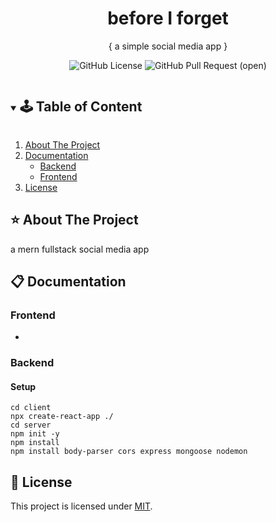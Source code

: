 <!-- PROJECT SUMMARY -->
<p align="center">
  <h1 align="center">before I forget</h1>

  <p align="center">
    { a simple social media app }

<div align="center">

![GitHub License](https://img.shields.io/github/issues/pink-coffee-mug/before-i-forget?color=ff69b4&style=plastic)
![GitHub Pull Request (open)](https://img.shields.io/github/issues-pr/pink-coffee-mug/before-i-forget?color=9cf)

  </div>
</p>

<!-- TABLE OF CONTENT -->
<details open="open">
  <summary><h2 style="display: inline-block">🕹 Table of Content</h2></summary>
  <ol>
    <li>
      <a href="#about-the-project">About The Project</a>
    </li>
    <li>
      <a href="#getting-started">Documentation</a>
      <ul>
        <li><a href="#getting-started">Backend</a></li>
        <li><a href="#overview">Frontend</a></li>
      </ul>
    </li>
    <!-- <li><a href="#contributing">Contributing</a></li> -->
    <li><a href="#license">License</a></li>
  </ol>
</details>

<!-- ABOUT THE PROJECT -->
## :star: About The Project

a mern fullstack social media app 

<!-- CONTENT -->
## :clipboard: Documentation
### Frontend


* []()

### Backend
#### Setup

```
cd client
npx create-react-app ./
cd server
npm init -y
npm install
npm install body-parser cors express mongoose nodemon
```

<!-- LICENSE -->
## :pencil: License

This project is licensed under [MIT](https://opensource.org/licenses).

<!-- RESOURCES-->

[contributors-shield]: https://img.shields.io/github/contributors/github_username/repo.svg?style=for-the-badge
[contributors-url]: https://github.com/github_username/repo/graphs/contributors
[forks-shield]: https://img.shields.io/github/forks/github_username/repo.svg?style=for-the-badge
[forks-url]: https://github.com/github_username/repo/network/members
[stars-shield]: https://img.shields.io/github/stars/github_username/repo.svg?style=for-the-badge
[stars-url]: https://github.com/github_username/repo/stargazers
[issues-shield]: https://img.shields.io/github/issues/github_username/repo.svg?style=for-the-badge
[issues-url]: https://github.com/github_username/repo/issues
[license-shield]: https://img.shields.io/github/license/github_username/repo.svg?style=for-the-badge
[license-url]: https://github.com/github_username/repo/blob/master/LICENSE.txt
[GitHub Pull Request (open)]:https://img.shields.io/github/issues-pr/github_username/repo-name?color=blue
[GitHub last commit]:https://img.shields.io/github/last-commit/github_username/repo-name?color=pink
